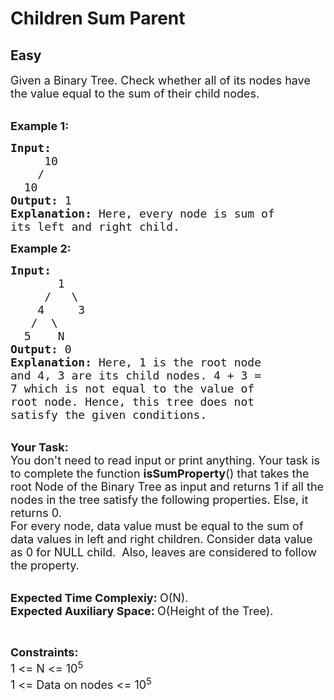 # Children Sum Parent
## Easy 
<div class="problem-statement">
                <p></p><p><span style="font-size:18px">Given a Binary Tree. Check whether all of its nodes have the value equal to the sum of their child nodes.</span></p>

<p><br>
<span style="font-size:18px"><strong>Example 1:</strong></span></p>

<pre><span style="font-size:18px"><strong>Input:
</strong>     10
    /
  10 
<strong>Output: </strong>1<strong>
Explanation: </strong>Here, every node is sum of
its left and right child.</span></pre>

<p><span style="font-size:18px"><strong>Example 2:</strong></span></p>

<pre><span style="font-size:18px"><strong>Input:
</strong>       1
     /   \
&nbsp;   4     3
&nbsp;  /  \
&nbsp; 5    N
<strong>Output: </strong>0<strong>
Explanation: </strong>Here, 1 is the root node
and 4, 3 are its child&nbsp;nodes. 4 + 3 =
7 which is not equal to the value of
root node. Hence, this tree does not
satisfy the given conditions.</span></pre>

<p><br>
<span style="font-size:18px"><strong>Your Task:</strong><br>
You don't need to read input or print anything. Your task is to complete the function</span><span style="font-size:18px"> <strong>isSumProperty</strong>() that takes the root Node of the Binary Tree as input and returns 1 if all the nodes in the tree satisfy the following properties. Else, it returns 0.<br>
For every node, data value must be equal to the&nbsp;sum of data values in left and right children. Consider data value as 0 for NULL child.&nbsp; Also, leaves are considered to follow the property.</span></p>

<p><br>
<span style="font-size:18px"><strong>Expected Time Complexiy:&nbsp;</strong>O(N).<br>
<strong>Expected Auxiliary Space:&nbsp;</strong>O(Height of the Tree).</span></p>

<p>&nbsp;</p>

<p><span style="font-size:18px"><strong>Constraints:</strong><br>
1 &lt;= N &lt;= 10<sup>5</sup><br>
1 &lt;= Data on nodes &lt;= 10<sup>5</sup></span></p>
 <p></p>
            </div>